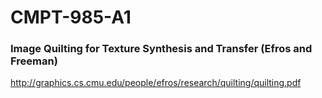 # CMPT-985-A1

### Image Quilting for Texture Synthesis and Transfer (Efros and Freeman)
http://graphics.cs.cmu.edu/people/efros/research/quilting/quilting.pdf
